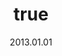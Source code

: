---
wip: "True"
title:
  de: "Vergilbte Legendenleder-Karte"
  en: "Potentially Special Timeworn Map"
  fr: "Vieille carte au trésor inhabituelle III"
  ja: "古ぼけた地図S3"
  cn: "陈旧的特殊地图3"
  ko: "특3등급 오래된 지도"
layout: treasuremap
page_type: guide
categories: "treasuremap"
instanceType: "treasuremap"
date: "2013.01.01"
patchNumber: "2.0"
patchName: "Endwalker"
expac: "ew"
image: "/assets/img/content/klassen/Chocobo.webp"
terms:
    - term: "TreasureMaps"
    - term: "Endwalker"
sortid: 25
order: 25
slug: "vergilbte_legendenleder_karte"
zones:
  - zonename: "Labyrinthos"
    fullimage: "/assets/img/TreasureMaps/Vergilbte Legendenleder-Karte/Labyrinthos/Labyrinthos.webp"
    subimage:
      - "/assets/img/TreasureMaps/Vergilbte Legendenleder-Karte/Labyrinthos/A.webp"
      - "/assets/img/TreasureMaps/Vergilbte Legendenleder-Karte/Labyrinthos/B.webp"
      - "/assets/img/TreasureMaps/Vergilbte Legendenleder-Karte/Labyrinthos/C.webp"
      - "/assets/img/TreasureMaps/Vergilbte Legendenleder-Karte/Labyrinthos/D.webp"
      - "/assets/img/TreasureMaps/Vergilbte Legendenleder-Karte/Labyrinthos/E.webp"
      - "/assets/img/TreasureMaps/Vergilbte Legendenleder-Karte/Labyrinthos/F.webp"
      - "/assets/img/TreasureMaps/Vergilbte Legendenleder-Karte/Labyrinthos/G.webp"
      - "/assets/img/TreasureMaps/Vergilbte Legendenleder-Karte/Labyrinthos/H.webp"
  - zonename: "Thavnair"
    fullimage: "/assets/img/TreasureMaps/Vergilbte Legendenleder-Karte/Thavnair/Thavnair.webp"
    subimage:
      - "/assets/img/TreasureMaps/Vergilbte Legendenleder-Karte/Thavnair/A.webp"
      - "/assets/img/TreasureMaps/Vergilbte Legendenleder-Karte/Thavnair/B.webp"
      - "/assets/img/TreasureMaps/Vergilbte Legendenleder-Karte/Thavnair/C.webp"
      - "/assets/img/TreasureMaps/Vergilbte Legendenleder-Karte/Thavnair/D.webp"
      - "/assets/img/TreasureMaps/Vergilbte Legendenleder-Karte/Thavnair/E.webp"
      - "/assets/img/TreasureMaps/Vergilbte Legendenleder-Karte/Thavnair/F.webp"
      - "/assets/img/TreasureMaps/Vergilbte Legendenleder-Karte/Thavnair/G.webp"
      - "/assets/img/TreasureMaps/Vergilbte Legendenleder-Karte/Thavnair/H.webp"
  - zonename: "Garlemald"
    fullimage: "/assets/img/TreasureMaps/Vergilbte Legendenleder-Karte/Garlemald/Garlemald.webp"
    subimage:
      - "/assets/img/TreasureMaps/Vergilbte Legendenleder-Karte/Garlemald/A.webp"
      - "/assets/img/TreasureMaps/Vergilbte Legendenleder-Karte/Garlemald/B.webp"
      - "/assets/img/TreasureMaps/Vergilbte Legendenleder-Karte/Garlemald/C.webp"
      - "/assets/img/TreasureMaps/Vergilbte Legendenleder-Karte/Garlemald/D.webp"
      - "/assets/img/TreasureMaps/Vergilbte Legendenleder-Karte/Garlemald/E.webp"
      - "/assets/img/TreasureMaps/Vergilbte Legendenleder-Karte/Garlemald/F.webp"
      - "/assets/img/TreasureMaps/Vergilbte Legendenleder-Karte/Garlemald/G.webp"
      - "/assets/img/TreasureMaps/Vergilbte Legendenleder-Karte/Garlemald/H.webp"
  - zonename: "Mare Lamentorum"
    fullimage: "/assets/img/TreasureMaps/Vergilbte Legendenleder-Karte/Mare Lamentorum/Mare Lamentorum.webp"
    subimage:
      - "/assets/img/TreasureMaps/Vergilbte Legendenleder-Karte/Mare Lamentorum/A.webp"
      - "/assets/img/TreasureMaps/Vergilbte Legendenleder-Karte/Mare Lamentorum/B.webp"
      - "/assets/img/TreasureMaps/Vergilbte Legendenleder-Karte/Mare Lamentorum/C.webp"
      - "/assets/img/TreasureMaps/Vergilbte Legendenleder-Karte/Mare Lamentorum/D.webp"
      - "/assets/img/TreasureMaps/Vergilbte Legendenleder-Karte/Mare Lamentorum/E.webp"
      - "/assets/img/TreasureMaps/Vergilbte Legendenleder-Karte/Mare Lamentorum/F.webp"
      - "/assets/img/TreasureMaps/Vergilbte Legendenleder-Karte/Mare Lamentorum/G.webp"
      - "/assets/img/TreasureMaps/Vergilbte Legendenleder-Karte/Mare Lamentorum/H.webp"
  - zonename: "Ultima Thule"
    fullimage: "/assets/img/TreasureMaps/Vergilbte Legendenleder-Karte/Ultima Thule/Ultima Thule.webp"
    subimage:
      - "/assets/img/TreasureMaps/Vergilbte Legendenleder-Karte/Ultima Thule/A.webp"
      - "/assets/img/TreasureMaps/Vergilbte Legendenleder-Karte/Ultima Thule/B.webp"
      - "/assets/img/TreasureMaps/Vergilbte Legendenleder-Karte/Ultima Thule/C.webp"
      - "/assets/img/TreasureMaps/Vergilbte Legendenleder-Karte/Ultima Thule/D.webp"
      - "/assets/img/TreasureMaps/Vergilbte Legendenleder-Karte/Ultima Thule/E.webp"
      - "/assets/img/TreasureMaps/Vergilbte Legendenleder-Karte/Ultima Thule/F.webp"
      - "/assets/img/TreasureMaps/Vergilbte Legendenleder-Karte/Ultima Thule/G.webp"
      - "/assets/img/TreasureMaps/Vergilbte Legendenleder-Karte/Ultima Thule/H.webp"
---